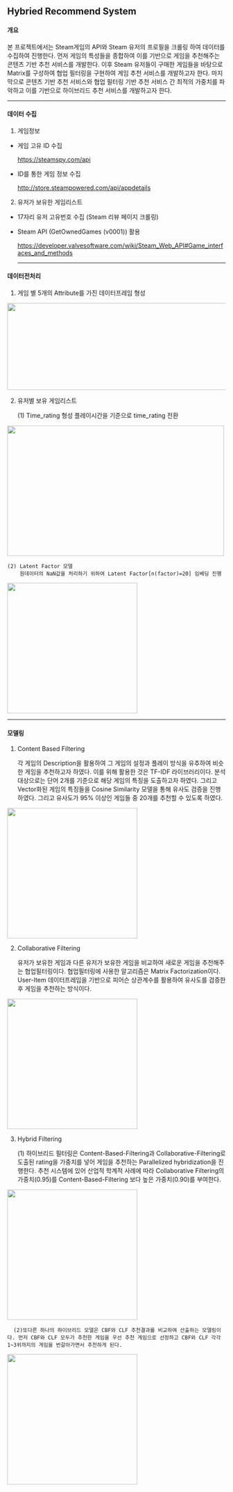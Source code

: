## Hybried Recommend System

#### 개요

  본 프로젝트에서는 Steam게임의 API와 Steam 유저의 프로필을 크롤링 하여 데이터를 수집하여   진행한다. 먼저 게임의 특성들을 종합하여 이를 기반으로 게임을 추천해주는 콘텐츠 기반 추천 서비스를 개발한다. 이후 Steam 유저들이 구매한 게임들을 바탕으로 Matrix를 구성하여 협업 필터링을 구현하여 게임 추천 서비스를 개발하고자 한다. 마지막으로 콘텐츠 기반 추천 서비스와 협업 필터링 기반 추천 서비스 간 최적의 가중치를 파악하고 이를 기반으로 하이브리드 추천 서비스를 개발하고자 한다.
  
---------------
  
#### 데이터 수집

1. 게임정보
  - 게임 고유 ID 수집
  
    https://steamspy.com/api
  - ID를 통한 게임 정보 수집
  
    http://store.steampowered.com/api/appdetails
  
2. 유저가 보유한 게임리스트
  - 17자리 유저 고유번호 수집 (Steam 리뷰 페이지 크롤링)
  
  - Steam API (GetOwnedGames (v0001)) 활용
  
    https://developer.valvesoftware.com/wiki/Steam_Web_API#Game_interfaces_and_methods
    
    -----------------
#### 데이터전처리

1. 게임 별 5개의 Attribute를 가진 데이터프레임 형성

<img src="https://user-images.githubusercontent.com/70750735/102971774-523d4200-453d-11eb-8f00-a5d1e2488928.png"  width="600" height="200">


2. 유저별 보유 게임리스트

    (1) Time_rating 형성
        플레이시간을 기준으로 time_rating 전환
        
<img src="https://user-images.githubusercontent.com/70750735/102971685-25892a80-453d-11eb-945a-ead9a318af49.png"  width="500" height="300">

      
    (2) Latent Factor 모델
        원데이터의 NaN값을 처리하기 위하여 Latent Factor[n(factor)=20] 임베딩 진행

<img src="https://user-images.githubusercontent.com/70750735/102972162-fa530b00-453d-11eb-9337-76f2d44a5740.png"  width="300" height="300">

 --------------
      
#### 모델링

1. Content Based Filtering

   각 게임의 Description을 활용하여 그 게임의 설정과 플레이 방식을 유추하여 비슷한 게임을 추천하고자 하였다. 이를 위해 활용한 것은 TF-IDF 라이브러리이다. 분석 대상으로는 단어 2개를 기준으로 해당 게임의 특징을 도출하고자 하였다. 그리고 Vector화된 게임의 특징들을 Cosine Similarity 모델을 통해 유사도 검증을 진행하였다. 그리고 유사도가 95% 이상인 게임들 중 20개를 추천할 수 있도록 하였다.
   
<img src="https://user-images.githubusercontent.com/70750735/102972266-1f477e00-453e-11eb-89d2-355c6e96f491.png"  width="300" height="300">


2. Collaborative Filtering

   유저가 보유한 게임과 다른 유저가 보유한 게임을 비교하여 새로운 게임을 추천해주는 협업필터링이다. 협업필터링에 사용한 알고리즘은 Matrix Factorization이다. User-Item 데이터프레임을 기반으로 피어슨 상관계수를 활용하여 유사도를 검증한 후 게임을 추천하는 방식이다.

<img src="https://user-images.githubusercontent.com/70750735/102972337-3a19f280-453e-11eb-9a4c-60bf7926a56c.png"  width="300" height="300">


3. Hybrid Filtering

      (1) 하이브리드 필터링은 Content-Based-Filtering과 Collaborative-Filtering로 도출된 rating을 가중치를 넣어 게임을 추천하는 Parallelized hybridization을 진행한다. 추천 시스템에 있어 산업적 학계적 사례에 따라 Collaborative Filtering의 가중치(0.95)를 Content-Based-Filtering 보다 높은 가중치(0.90)를 부여한다.
   
<img src="https://user-images.githubusercontent.com/70750735/102972431-63d31980-453e-11eb-8968-43152b52196f.png"  width="300" height="300">



      (2)또다른 하나의 하이브리드 모델은 CBF와 CLF 추천결과를 비교하여 산출하는 모델링이다. 먼저 CBF와 CLF 모두가 추천한 게임을 우선 추천 게임으로 선정하고 CBF와 CLF 각각 1~3위까지의 게임을 번갈아가면서 추천하게 된다.

<img src="https://user-images.githubusercontent.com/70750735/102972389-50c04980-453e-11eb-8112-07011f813af0.png"  width="300" height="300">

